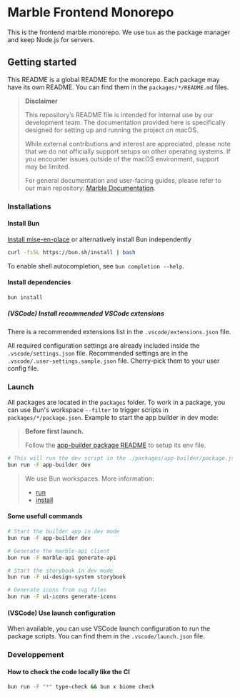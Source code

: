 # Marble Frontend Monorepo

This is the frontend marble monorepo. We use `bun` as the package manager and keep Node.js for servers.

## Getting started

This README is a global README for the monorepo. Each package may have its own README. You can find them in the `packages/*/README.md` files.

> **Disclaimer**
>
> This repository’s README file is intended for internal use by our development team. The documentation provided here is specifically designed for setting up and running the project on macOS.
>
> While external contributions and interest are appreciated, please note that we do not officially support setups on other operating systems. If you encounter issues outside of the macOS environment, support may be limited.
>
> For general documentation and user-facing guides, please refer to our main repository: [Marble Documentation](https://github.com/checkmarble/marble/blob/main/README.md).

### Installations

#### Install Bun

[Install mise-en-place](https://mise.jdx.dev/getting-started.html) or alternatively install Bun independently

```bash
curl -fsSL https://bun.sh/install | bash
```

To enable shell autocompletion, see `bun completion --help`.

#### Install dependencies

```bash
bun install
```

##### (VSCode) Install recommended VSCode extensions

There is a recommended extensions list in the `.vscode/extensions.json` file.

All required configuration settings are already included inside the `.vscode/settings.json` file.
Recommended settings are in the `.vscode/.user-settings.sample.json` file. Cherry-pick them to your user config file.

### Launch

All packages are located in the `packages` folder. To work in a package, you can use Bun's workspace `--filter` to trigger scripts in `packages/*/package.json`. Example to start the app builder in dev mode:

> **Before first launch.**
>
> Follow the [app-builder package README](packages/app-builder/README.md) to setup its env file.

```bash
# This will run the dev script in the ./packages/app-builder/package.json
bun run -F app-builder dev
```

> We use Bun workspaces. More information:
>
> - [run](https://bun.com/docs/cli/run)
> - [install](https://bun.com/docs/cli/install)

#### Some usefull commands

```bash
# Start the builder app in dev mode
bun run -F app-builder dev

# Generate the marble-api client
bun run -F marble-api generate-api

# Start the storybook in dev mode
bun run -F ui-design-system storybook

# Generate icons from svg files
bun run -F ui-icons generate-icons
```

#### (VSCode) Use launch configuration

When available, you can use VSCode launch configuration to run the package scripts. You can find them in the `.vscode/launch.json` file.

### Developpement

#### How to check the code locally like the CI

```bash
bun run -F "*" type-check && bun x biome check
```

